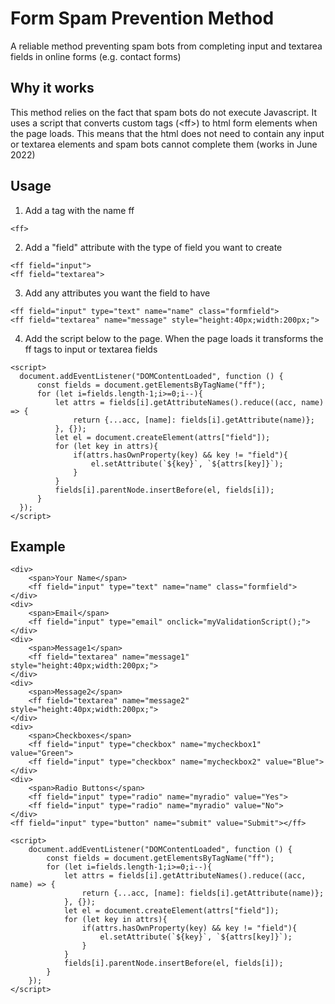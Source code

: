 # Form Spam Prevention Method

A reliable method preventing spam bots from completing input and textarea fields in online forms (e.g. contact forms)

## Why it works

This method relies on the fact that spam bots do not execute Javascript. It uses a script that converts custom tags (\<ff>) to html form elements when the page loads. This means that the html does not need to contain any input or textarea elements and spam bots cannot complete them (works in June 2022)

## Usage

1. Add a tag with the name ff
```
<ff>
```
2. Add a "field" attribute with the type of field you want to create 
```
<ff field="input">
<ff field="textarea">
```
3. Add any attributes you want the field to have
```
<ff field="input" type="text" name="name" class="formfield">
<ff field="textarea" name="message" style="height:40px;width:200px;">
```
4. Add the script below to the page. When the page loads it transforms the ff tags to input or textarea fields
```
<script>
  document.addEventListener("DOMContentLoaded", function () {
      const fields = document.getElementsByTagName("ff");
      for (let i=fields.length-1;i>=0;i--){
          let attrs = fields[i].getAttributeNames().reduce((acc, name) => {
              return {...acc, [name]: fields[i].getAttribute(name)};
          }, {});
          let el = document.createElement(attrs["field"]);
          for (let key in attrs){
              if(attrs.hasOwnProperty(key) && key != "field"){
                  el.setAttribute(`${key}`, `${attrs[key]}`);
              }
          }
          fields[i].parentNode.insertBefore(el, fields[i]);
      }
  });
</script>
```

## Example
```
<div>
    <span>Your Name</span>
    <ff field="input" type="text" name="name" class="formfield">
</div>
<div>
    <span>Email</span>
    <ff field="input" type="email" onclick="myValidationScript();">
</div>
<div>
    <span>Message1</span>
    <ff field="textarea" name="message1" style="height:40px;width:200px;">
</div>
<div>
    <span>Message2</span>
    <ff field="textarea" name="message2" style="height:40px;width:200px;">
</div>
<div>
    <span>Checkboxes</span>
    <ff field="input" type="checkbox" name="mycheckbox1" value="Green">
    <ff field="input" type="checkbox" name="mycheckbox2" value="Blue">
</div>
<div>
    <span>Radio Buttons</span>
    <ff field="input" type="radio" name="myradio" value="Yes">
    <ff field="input" type="radio" name="myradio" value="No">
</div>
<ff field="input" type="button" name="submit" value="Submit"></ff>

<script>
    document.addEventListener("DOMContentLoaded", function () {
        const fields = document.getElementsByTagName("ff");
        for (let i=fields.length-1;i>=0;i--){
            let attrs = fields[i].getAttributeNames().reduce((acc, name) => {
                return {...acc, [name]: fields[i].getAttribute(name)};
            }, {});
            let el = document.createElement(attrs["field"]);
            for (let key in attrs){
                if(attrs.hasOwnProperty(key) && key != "field"){
                    el.setAttribute(`${key}`, `${attrs[key]}`);
                }
            }
            fields[i].parentNode.insertBefore(el, fields[i]);
        }
    });
</script>
```
